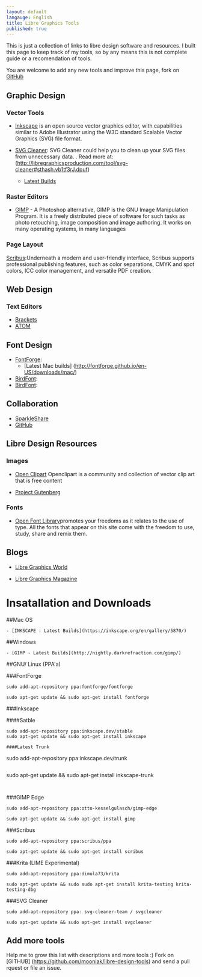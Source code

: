 ```yaml
---
layout: default
langauge: English
title: Libre Graphics Tools
published: true
---
```


This is just a collection of links to libre design software and resources. I built this page to keep track of my tools, so by any means this is not complete guide or a recomendation of tools. 

You are welcome to add any new tools and improve this page, fork on [GitHub](https://github.com/mooniak/libre-design-tools)


## Graphic Design

### Vector Tools

* [Inkscape](https://inkscape.org/en/) is an open source vector graphics editor, with capabilities similar to Adobe Illustrator using the W3C standard Scalable Vector Graphics (SVG) file format.


* [SVG Cleaner](http://sourceforge.net/projects/svgcleaner/): SVG Cleaner could help you to clean up your SVG files from unnecessary data. . Read more at: (http://libregraphicsproduction.com/tool/svg-cleaner#sthash.vb1tf3rJ.dpuf)

    - [Latest Builds](https://www.dropbox.com/sh/b7tyrnugif2ywqj/qpMx1ygywo)


### Raster Editors

* [GIMP](http://gimp.org) - A Photoshop alternative, GIMP is the GNU Image Manipulation Program. It is a freely distributed piece of software for such tasks as photo retouching, image composition and image authoring. It works on many operating systems, in many languages




### Page Layout


[Scribus](http://wiki.scribus.net/canvas/Download):Underneath a modern and user-friendly interface, Scribus supports professional publishing features, such as color separations, CMYK and spot colors, ICC color management, and versatile PDF creation.


## Web Design


### Text Editors

* [Brackets](http://brackets.io/)
* [ATOM](https://atom.io/)

## Font Design

* [FontForge](http://fontforge.org/):
    - [Latest Mac builds] (http://fontforge.github.io/en-US/downloads/mac/)
* [BirdFont](http://BirdFont.org/):
* [BirdFont](http://BirdFont.org/):


## Collaboration

* [SparkleShare](http://sparkleshare.org/)
* [GitHub](http://sparkleshare.org/)


## Libre Design Resources

### Images

* [Open Clipart](https://openclipart.org/) Openclipart is a community and collection of vector clip art that is free content

* [Project Gutenberg](https://www.gutenberg.org)


### Fonts

* [Open Font Library](http://openfontlibrary.org/)promotes your freedoms as it relates to the use of type. All the fonts that appear on this site come with the freedom to use, study, share and remix them. 


## Blogs

* [Libre Graphics World](http://libregraphicsworld.org/)

* [Libre Graphics Magazine](http://libregraphicsmag.com/)



# Insatallation and Downloads

##Mac OS

    - [INKSCAPE : Latest Builds](https://inkscape.org/en/gallery/5870/)


##Windows

    - [GIMP - Latest Builds](http://nightly.darkrefraction.com/gimp/)



##GNU/ Linux (PPA'a)


###FontForge

```
sudo add-apt-repository ppa:fontforge/fontforge
```
```
sudo apt-get update && sudo apt-get install fontforge
```

###Inkscape

####Satble
```
sudo add-apt-repository ppa:inkscape.dev/stable
sudo apt-get update && sudo apt-get install inkscape

####Latest Trunk
```
sudo add-apt-repository ppa:inkscape.dev/trunk
```
```
sudo apt-get update && sudo apt-get install inkscape-trunk
```


```
###GIMP Edge

```
sudo add-apt-repository ppa:otto-kesselgulasch/gimp-edge
```
```
sudo apt-get update && sudo apt-get install gimp
```

###Scribus

```
sudo add-apt-repository ppa:scribus/ppa
```
```
sudo apt-get update && sudo apt-get install scribus
```

###Krita (LIME Experimental)

```
sudo add-apt-repository ppa:dimula73/krita
```
```
sudo apt-get update && sudo sudo apt-get install krita-testing krita-testing-dbg 
```

###SVG Cleaner

```
sudo add-apt-repository ppa: svg-cleaner-team / svgcleaner
```
```
sudo apt-get update && sudo apt-get install svgcleaner
```

## Add more tools

Help me to grow this list with descriptions and more tools :) Fork on [GITHUB] (https://github.com/mooniak/libre-design-tools) and send a pull rquest or file an issue.